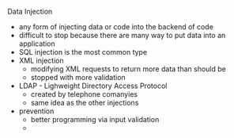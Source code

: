 Data Injection 

* any form of injecting data or code into the backend of code
* difficult to stop because there are many way to put data into an application 
* SQL injection is the most common type 
* XML injection 
	* modifying XML requests to return more data than should be 
	* stopped with more validation
* LDAP - Lighweight Directory Access Protocol
	* created by telephone comanyies 
	* same idea as the other injections 
* prevention
	* better programming via input validation 
	* 